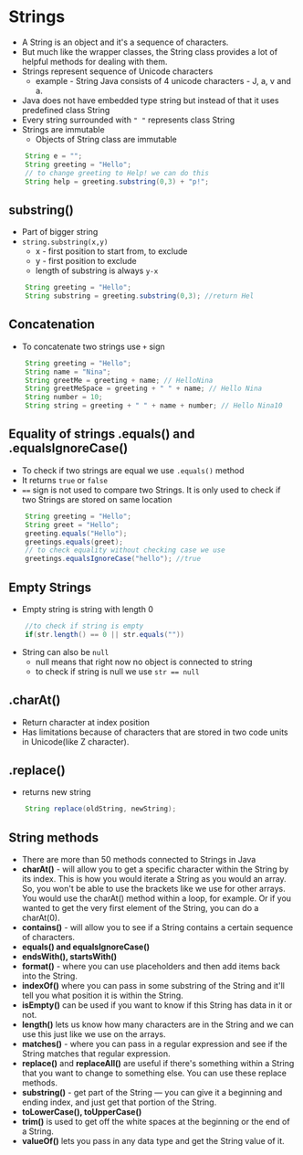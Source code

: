 # Strings

* A String is an object and it's a sequence of characters. 
* But much like the wrapper classes, the String class provides a lot of helpful methods for dealing with them.
* Strings represent sequence of Unicode characters
  * example - String Java consists of 4 unicode characters - J, a, v and a.
* Java does not have embedded type string but instead of that it uses predefined class String
* Every string surrounded with `" "` represents class String
* Strings are immutable
  * Objects of String class are immutable

```java
    String e = "";
    String greeting = "Hello";
    // to change greeting to Help! we can do this
    String help = greeting.substring(0,3) + "p!";
```

## substring()

* Part of bigger string
* `string.substring(x,y)`
  * x - first position to start from, to exclude
  * y - first position to exclude
  * length of substring is always `y-x`

```java
    String greeting = "Hello";
    String substring = greeting.substring(0,3); //return Hel
```

## Concatenation

* To concatenate two strings use `+` sign

```java
    String greeting = "Hello";
    String name = "Nina";
    String greetMe = greeting + name; // HelloNina
    String greetMeSpace = greeting + " " + name; // Hello Nina
    String number = 10;
    String string = greeting + " " + name + number; // Hello Nina10
```

## Equality of strings .equals() and .equalsIgnoreCase()

* To check if two strings are equal we use `.equals()` method
* It returns `true` or `false`
* `==` sign is not used to compare two Strings. It is only used to check if two Strings are stored on same location

```java
    String greeting = "Hello";
    String greet = "Hello";
    greeting.equals("Hello");
    greetings.equals(greet);
    // to check equality without checking case we use
    greetings.equalsIgnoreCase("hello"); //true
```

## Empty Strings

* Empty string is string with length 0

```java
    //to check if string is empty
    if(str.length() == 0 || str.equals(""))
```

* String can also be `null`
  * null means that right now no object is connected to string
  * to check if string is null we use ```str == null```

## .charAt()

* Return character at index position
* Has limitations because of characters that are stored in two code units in Unicode(like Z character). 

## .replace()

* returns new string

```java
    String replace(oldString, newString);
```

## String methods

* There are more than 50 methods connected to Strings in Java
* **charAt()** - will allow you to get a specific character within the String by its index. This is how you would iterate a String as you would an array. So, you won't be able to use the brackets like we use for other arrays. You would use the charAt() method within a loop, for example. Or if you wanted to get the very first element of the String, you can do a charAt(0).
* **contains()** - will allow you to see if a String contains a certain sequence of characters.
* **equals() and equalsIgnoreCase()**
* **endsWith(), startsWith()**
* **format()** - where you can use placeholders and then add items back into the String.
* **indexOf()** where you can pass in some substring of the String and it'll tell you what position it is within the String.
* **isEmpty()** can be used if you want to know if this String has data in it or not.
* **length()** lets us know how many characters are in the String and we can use this just like we use on the arrays.
* **matches()**  - where you can pass in a regular expression and see if the String matches that regular expression.
* **replace()** and **replaceAll()** are useful if there's something within a String that you want to change to something else. You can use these replace methods.
* **substring()** - get part of the String — you can give it a beginning and ending index, and just get that portion of the String.
* **toLowerCase(), toUpperCase()**
* **trim()** is used to get off the white spaces at the beginning or the end of a String.
* **valueOf()** lets you pass in any data type and get the String value of it.


